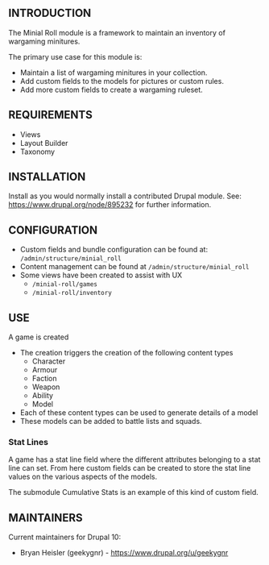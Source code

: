 ## INTRODUCTION

The Minial Roll module is a framework to maintain an inventory of wargaming minitures.

The primary use case for this module is:

- Maintain a list of wargaming minitures in your collection.
- Add custom fields to the models for pictures or custom rules.
- Add more custom fields to create a wargaming ruleset.

## REQUIREMENTS

- Views
- Layout Builder
- Taxonomy

## INSTALLATION

Install as you would normally install a contributed Drupal module.
See: https://www.drupal.org/node/895232 for further information.

## CONFIGURATION
- Custom fields and bundle configuration can be found at: `/admin/structure/minial_roll`
- Content management can be found at `/admin/structure/minial_roll`
- Some views have been created to assist with UX
  - `/minial-roll/games`
  - `/minial-roll/inventory`

## USE

A game is created
- The creation triggers the creation of the following content types
  - Character
  - Armour
  - Faction
  - Weapon
  - Ability
  - Model
- Each of these content types can be used to generate details of a model
- These models can be added to battle lists and squads.

### Stat Lines

A game has a stat line field where the different attributes belonging to a stat line can set. From here custom fields
can be created to store the stat line values on the various aspects of the models.

The submodule Cumulative Stats is an example of this kind of custom field.

## MAINTAINERS

Current maintainers for Drupal 10:

- Bryan Heisler (geekygnr) - https://www.drupal.org/u/geekygnr

